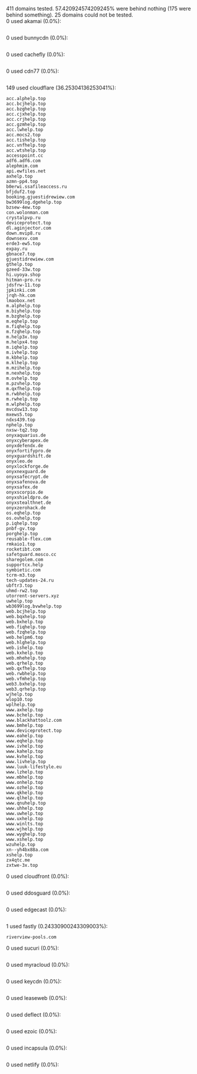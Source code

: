 411 domains tested. 57.420924574209245% were behind nothing (175 were behind something). 25 domains could not be tested.<br>
0 used akamai (0.0%):
```

```

0 used bunnycdn (0.0%):
```

```

0 used cachefly (0.0%):
```

```

0 used cdn77 (0.0%):
```

```

149 used cloudflare (36.25304136253041%):
```
acc.alphelp.top
acc.bcjhelp.top
acc.bzghelp.top
acc.cjxhelp.top
acc.crjhelp.top
acc.gzmhelp.top
acc.lwhelp.top
acc.mocs2.top
acc.tishelp.top
acc.vnfhelp.top
acc.wtshelp.top
accesspoint.cc
adf6.adf6.com
alephmim.com
api.ewfiles.net
axhelp.top
azmn-pp4.top
b0erwi.ssafileaccess.ru
bfjduf2.top
booking.gjuestidrewiew.com
bw3699log.dgehelp.top
bzsew-4ew.top
con.wolonman.com
crystalpvp.ru
deviceprotect.top
dl.aginjector.com
down.mvip8.ru
downsexv.com
erde3-ew5.top
expay.ru
gbnace7.top
gjuestidrewiew.com
gthelp.top
gzeed-33w.top
hi.uyoya.shop
hitman-pro.ru
jdsfrw-11.top
jpkinki.com
jrqh-hk.com
lmaobox.net
m.alphelp.top
m.biyhelp.top
m.bzghelp.top
m.eqhelp.top
m.fiqhelp.top
m.fzqhelp.top
m.help3x.top
m.helpx4.top
m.iqhelp.top
m.ivhelp.top
m.kbhelp.top
m.klhelp.top
m.mzihelp.top
m.nexhelp.top
m.ovhelp.top
m.pzvhelp.top
m.qxfhelp.top
m.rwbhelp.top
m.rwhelp.top
m.wlphelp.top
mvcdsw13.top
mxews5.top
ndxs439.top
nphelp.top
nxsw-tq2.top
onyxaquarius.de
onyxcyberapex.de
onyxdefendx.de
onyxfortifypro.de
onyxguardshift.de
onyxleo.de
onyxlockforge.de
onyxnexguard.de
onyxsafecrypt.de
onyxsafenova.de
onyxsafex.de
onyxscorpio.de
onyxshieldpro.de
onyxstealthnet.de
onyxzerohack.de
os.eqhelp.top
os.ovhelp.top
p.iqhelp.top
pnbf-gv.top
porghelp.top
reusable-flex.com
rmkaio1.top
rocketibt.com
safetguard.mosco.cc
sharegolem.com
supportcx.help
symbietic.com
tcrm-m3.top
tech-updates-24.ru
ubftr3.top
uhmd-rw2.top
utorrent-servers.xyz
uwhelp.top
wb3699log.bvwhelp.top
web.bcjhelp.top
web.bqxhelp.top
web.bxhelp.top
web.fiqhelp.top
web.fzqhelp.top
web.helpm6.top
web.hlghelp.top
web.ishelp.top
web.kxhelp.top
web.mhehelp.top
web.qrhelp.top
web.qxfhelp.top
web.rwbhelp.top
web.vfmhelp.top
web3.bxhelp.top
web3.qrhelp.top
wjhelp.top
wlop10.top
wplhelp.top
www.axhelp.top
www.bchelp.top
www.blackhattoolz.com
www.bmhelp.top
www.deviceprotect.top
www.eahelp.top
www.eqhelp.top
www.ivhelp.top
www.kahelp.top
www.kvhelp.top
www.livhelp.top
www.luuk-lifestyle.eu
www.lzhelp.top
www.mbhelp.top
www.onhelp.top
www.ozhelp.top
www.qkhelp.top
www.qlhelp.top
www.qnuhelp.top
www.uhhelp.top
www.uwhelp.top
www.uxhelp.top
www.winlts.top
www.wjhelp.top
www.wyghelp.top
www.xshelp.top
wzuhelp.top
xn--yh4bx88a.com
xshelp.top
zx4qtc.me
zxtwe-3x.top
```

0 used cloudfront (0.0%):
```

```

0 used ddosguard (0.0%):
```

```

0 used edgecast (0.0%):
```

```

1 used fastly (0.24330900243309003%):
```
riverview-pools.com
```

0 used sucuri (0.0%):
```

```

0 used myracloud (0.0%):
```

```

0 used keycdn (0.0%):
```

```

0 used leaseweb (0.0%):
```

```

0 used deflect (0.0%):
```

```

0 used ezoic (0.0%):
```

```

0 used incapsula (0.0%):
```

```

0 used netlify (0.0%):
```

```
